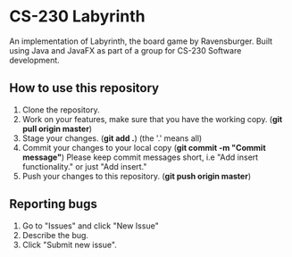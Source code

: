 # CS-230 Labyrinth

An implementation of Labyrinth, the board game by Ravensburger. Built using Java and JavaFX as part of a group for CS-230 Software development.

## How to use this repository

1.  Clone the repository.
2.  Work on your features, make sure that you have the working copy. (**git pull origin master**)
3.   Stage your changes. (**git add .**) (the '.' means all)
4.  Commit your changes to your local copy (**git commit -m "Commit message"**) Please keep commit messages short, i.e "Add insert functionality." or just "Add insert."
5.  Push your changes to this repository. (**git push origin master**)

## Reporting bugs

1.  Go to "Issues" and click "New Issue"
2.  Describe the bug.
3.  Click "Submit new issue".
